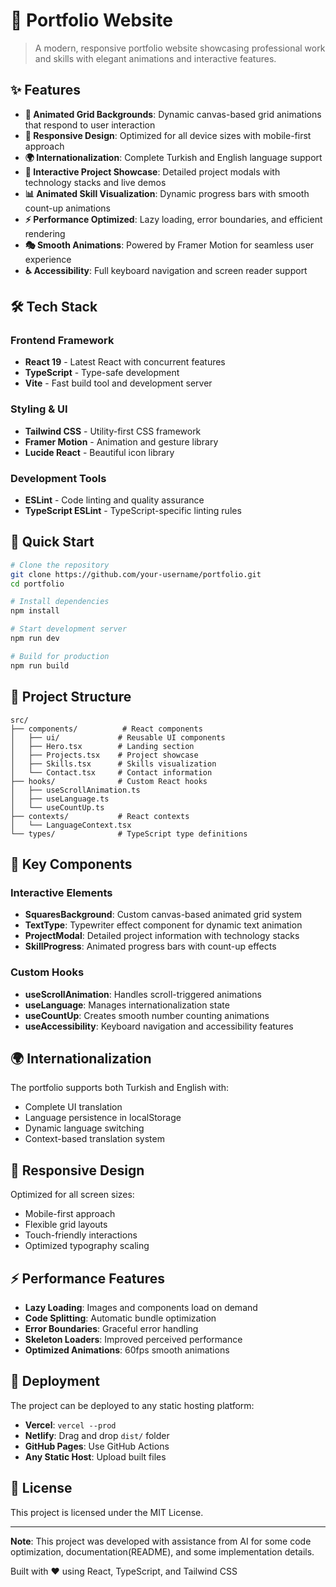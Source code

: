 # 🚀 Portfolio Website

> A modern, responsive portfolio website showcasing professional work and skills with elegant animations and interactive features.

## ✨ Features

- **🎨 Animated Grid Backgrounds**: Dynamic canvas-based grid animations that respond to user interaction
- **📱 Responsive Design**: Optimized for all device sizes with mobile-first approach
- **🌍 Internationalization**: Complete Turkish and English language support
- **🎯 Interactive Project Showcase**: Detailed project modals with technology stacks and live demos
- **📊 Animated Skill Visualization**: Dynamic progress bars with smooth count-up animations
- **⚡ Performance Optimized**: Lazy loading, error boundaries, and efficient rendering
- **🎭 Smooth Animations**: Powered by Framer Motion for seamless user experience
- **♿ Accessibility**: Full keyboard navigation and screen reader support

## 🛠 Tech Stack

### Frontend Framework
- **React 19** - Latest React with concurrent features
- **TypeScript** - Type-safe development
- **Vite** - Fast build tool and development server

### Styling & UI
- **Tailwind CSS** - Utility-first CSS framework
- **Framer Motion** - Animation and gesture library
- **Lucide React** - Beautiful icon library

### Development Tools
- **ESLint** - Code linting and quality assurance
- **TypeScript ESLint** - TypeScript-specific linting rules

## 🚀 Quick Start

```bash
# Clone the repository
git clone https://github.com/your-username/portfolio.git
cd portfolio

# Install dependencies
npm install

# Start development server
npm run dev

# Build for production
npm run build
```

## 📁 Project Structure

```
src/
├── components/          # React components
│   ├── ui/             # Reusable UI components
│   ├── Hero.tsx        # Landing section
│   ├── Projects.tsx    # Project showcase
│   ├── Skills.tsx      # Skills visualization
│   └── Contact.tsx     # Contact information
├── hooks/              # Custom React hooks
│   ├── useScrollAnimation.ts
│   ├── useLanguage.ts
│   └── useCountUp.ts
├── contexts/           # React contexts
│   └── LanguageContext.tsx
└── types/              # TypeScript type definitions
```

## 🎯 Key Components

### Interactive Elements
- **SquaresBackground**: Custom canvas-based animated grid system
- **TextType**: Typewriter effect component for dynamic text animation
- **ProjectModal**: Detailed project information with technology stacks
- **SkillProgress**: Animated progress bars with count-up effects

### Custom Hooks
- **useScrollAnimation**: Handles scroll-triggered animations
- **useLanguage**: Manages internationalization state
- **useCountUp**: Creates smooth number counting animations
- **useAccessibility**: Keyboard navigation and accessibility features

## 🌍 Internationalization

The portfolio supports both Turkish and English with:
- Complete UI translation
- Language persistence in localStorage
- Dynamic language switching
- Context-based translation system

## 📱 Responsive Design

Optimized for all screen sizes:
- Mobile-first approach
- Flexible grid layouts
- Touch-friendly interactions
- Optimized typography scaling

## ⚡ Performance Features

- **Lazy Loading**: Images and components load on demand
- **Code Splitting**: Automatic bundle optimization
- **Error Boundaries**: Graceful error handling
- **Skeleton Loaders**: Improved perceived performance
- **Optimized Animations**: 60fps smooth animations

## 🚀 Deployment

The project can be deployed to any static hosting platform:

- **Vercel**: `vercel --prod`
- **Netlify**: Drag and drop `dist/` folder
- **GitHub Pages**: Use GitHub Actions
- **Any Static Host**: Upload built files

## 📄 License

This project is licensed under the MIT License.

---

**Note**: This project was developed with assistance from AI for some code optimization, documentation(README), and some implementation details.

Built with ❤️ using React, TypeScript, and Tailwind CSS